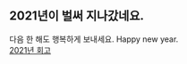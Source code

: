 ## 2021년이 벌써 지나갔네요. 
다음 한 해도 행복하게 보내세요. Happy new year.  
[2021년 회고](https://blog.naver.com/lmj3322/222604932163)
